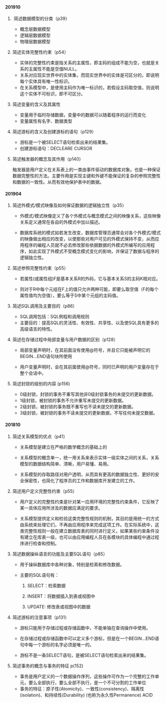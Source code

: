 #### 201910

1.  简述数据模型的分类（p39）
   - 概念层数据模型
   - 逻辑层数据模型
   - 物理层数据模型

2. 简述实体完整性约束（p54）

   - 实体的完整性约束是指关系的主属性，即主码的组成不能为空，也就是关系的主属性不能是空值NULL。
   - 关系对应现实世界中的实体集，而现实世界中的实体是可区分的，即说明每个实体具有唯一性标识。
   - 在关系模型中，是使用主码作为唯一标识的，若假设主码取空值，则说明这个实体不可标识，即不可区分。

3. 简述变量的含义及其属性

   - 变量用于临时存储数据，变量中的数据可以随着程序的运行而变化
   - 变量属性有名字、数据类型

4. 简述游标的含义及创建游标的语句（p129）

   - 游标是一个被SELECT语句检索出来的结果集。
   - 创建游标语句：DECLEARE CURSOR

5. 简述触发器的概念及其作用（p140）

   触发器是用户定义在关系表上的一类由事件驱动的数据库对象。也是一种保证数据完整性的方法。主要作用是实现主键和外键不能保证的复杂的参照完整性和数据的一致性。从而有效地保护表中的数据。



#### 201904

1. 简述外模式/模式映像及如何保证数据的逻辑独立性（p35）

   - 外模式/模式映像定义了各个外模式与概念模式之间的映像关系，这些映像关系定义通常在各自的外模式中加以描述。

   - 数据库系统的模式如若发生改变，数据库管理员通常会对各个外模式/模式的映像做出相应的改变，以使那些对用户可见的外模式保持不变，从而应用程序的编程人员就不必去修改那些依据数据的外模式所编写的应用程序，如此实现了外模式不受概念模式变化的影响，并保证了数据与程序的逻辑独立性。

     

2. 简述参照完整性约束（p55）

   - 若属性(或属性组)F是基本关系R的外码，它与基本关系S的主码K相对应。

   - 则对于R中每个元组在F上的值只允许两种可能，即要么取空值（F的每个属性值均为空值），要么等于S中某个元组的主码值。

     

3. 简述SQL调用及主要目的（p86）

   - SQL调用包括：SQL例程和调用规则
   - 主要目的：提高SQL的灵活性、有效性、共享性、以及使SQL具有更多的高级语言的特性。

   

4. 简述在存储过程中局部变量与用户数据的区别（p128）

   - 局部变量声明时，在其前面没有使用@符号，并且它只能被声明它的BEGIN...END语句块所使用

   - 用户变量声明时，会在其前面使用@符号，同时已声明的用户变量存在于整个会话中。

     

5. 简述封锁的级别的内容 (p156)

   - 0级封锁，封锁的事务不重写其他非0级封锁事务的未提交的更新数据。
   - 1级封锁，被封锁的事务不允许重写未提交的更新数据。
   - 2级封锁，被封锁的事务既不重写也不读未提交的更新数据。
   - 3级封锁，被封锁的事务不读未提交的更新数据，不写任何未提交数据。

   

#### 201810

1. 简述关系模型的优点（p41）

   - 关系模型是建立在严格的数学概念的基础上的

   - 关系模型的概念单一，统一用关系来表示实体一级实体之间的关系，关系模型的数据结构简单、清晰，用户易懂、易用。

   - 关系模型的存取路径对用户透明，从而具有更高的数据独立性、更好的安全保密性，也简化了程序员的工作和数据库开发建立的工作。

     

2. 简述用户定义完整性约束（p55）

   - 用户定义的完整性约束是针对某一应用环境的完整性约束条件，它反映了某一具体应用所涉及的数据应满足的要求。

   - 关系模型提供定义和检验这类完整性规则的机制，其目的是用统一的方式由系统来处理它们，不再由应用程序来完成这项工作。在实际系统中，这类完整性规则一般在建立数据库表的同时进行定义，如果某些约束条件没有建立在库表一级，也可以由应用编程人员在各模块的具体编程中通过程序进行检查和控制。

     

3. 简述数据操纵语言的功能及主要SQL语句（p85）

   - 用于操纵数据库中各种对象，特别是检索和修改数据。

   - 主要的SQL语句有：

     1. SELECT：检索数据

     2. INSERT：将数据插入到表或视图中

     3. UPDATE: 修改表或视图中的数据

        

4. 简述游标的注意事项（p131）

   - 游标只能用于存储过程或存储函数中，不能单独在查询操作中使用。

   - 在存储过程或存储函数中可以定义多个游标，但是在一个BEGIN...END语句中每一个游标的名字必须是唯一的。

   - 游标不是一条SELECT语句，是被SELECT语句检索出来的结果集。

     

5. 简述事务的概念与事务的特征 p(152)

   - 事务是用户定义的一个数据操作序列，这些操作可作为一个完整的工作单元，要么全部执行，要么全部不执行，是一个不可分割的工作单位
   - 事务的特征：原子性(Atomicity)、一致性(consistency)、隔离性(isolation)、和持续性(Durability) (也称为永久性Permanence) ACID